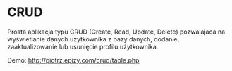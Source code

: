 # CRUD

Prosta aplikacja typu CRUD (Create, Read, Update, Delete) pozwalajaca na wyświetlanie danych użytkownika z bazy danych, dodanie, zaaktualizowanie lub usunięcie profilu użytkownika.

Demo: http://piotrz.epizy.com/crud/table.php
